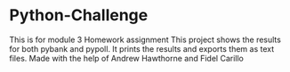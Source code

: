 # Python-Challenge
This is for module 3 Homework assignment
This project shows the results for both pybank and pypoll. It prints the results and exports them as text files. Made with the help of Andrew Hawthorne and Fidel Carillo
